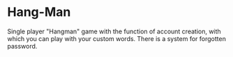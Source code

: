 # Hang-Man
Single player "Hangman" game with the function of account creation, with which you can play with your custom words. There is a system for forgotten password.
